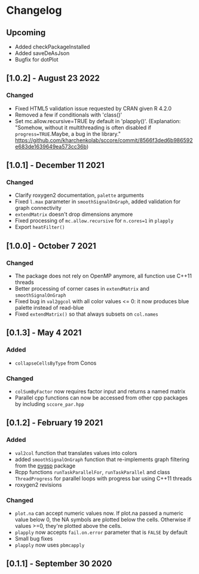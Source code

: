 # Changelog

## Upcoming

- Added checkPackageInstalled
- Added saveDeAsJson
- Bugfix for dotPlot

## [1.0.2] - August 23 2022

### Changed

- Fixed HTML5 validation issue requested by CRAN given R 4.2.0
- Removed a few if conditionals with 'class()' 
- Set mc.allow.recursive=TRUE by default in 'plapply()'. (Explanation: "Somehow, without it multithreading is often disabled if `progress=TRUE`.Maybe, a bug in the library." https://github.com/kharchenkolab/sccore/commit/8566f3ded6b986592e683de1639649ea573cc36b)

## [1.0.1] - December 11 2021

### Changed

- Clarify roxygen2 documentation, `palette` arguments
- Fixed `l.max` parameter in `smoothSignalOnGraph`, added validation for graph connectivity
- `extendMatrix` doesn't drop dimensions anymore
- Fixed processing of `mc.allow.recursive` for `n.cores=1` in `plapply`
- Export `heatFilter()`


## [1.0.0] - October 7 2021

### Changed

- The package does not rely on OpenMP anymore, all function use C++11 threads
- Better processing of corner cases in `extendMatrix` and `smoothSignalOnGraph`
- Fixed bug in `val2ggcol` with all color values <= 0: it now produces blue palette instead of read-blue
- Fixed `extendMatrix()` so that always subsets on `col.names`

## [0.1.3] - May 4 2021

### Added

- `collapseCellsByType` from Conos

### Changed

- `colSumByFactor` now requires factor input and returns a named matrix
- Parallel cpp functions can now be accessed from other cpp packages by including `sccore_par.hpp`

## [0.1.2] - February 19 2021

### Added

- `val2col` function that translates values into colors
- added `smoothSignalOnGraph` function that re-implements graph filtering from the [pygsp](https://github.com/epfl-lts2/pygsp/) package
- Rcpp functions `runTaskParallelFor`, `runTaskParallel` and class `ThreadProgress` for parallel loops with progress bar using C++11 threads
- roxygen2 revisions

### Changed

- `plot.na` can accept numeric values now. If plot.na passed a numeric value below 0, the NA symbols are plotted below the cells. Otherwise if values >=0, they're plotted above the cells.
- `plapply` now accepts `fail.on.error` parameter that is `FALSE` by default
- Small bug fixes
- `plapply` now uses `pbmcapply`

## [0.1.1] - September 30 2020
